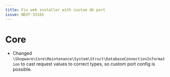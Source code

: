 ```yaml
---
title: Fix web installer with custom db port
issue: NEXT-33165
---
```

# Core
* Changed `\Shopware\Core\Maintenance\System\Struct\DatabaseConnectionInformation` to cast request values to correct types, so custom port config is possible.
